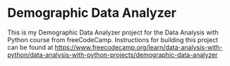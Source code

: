 # Demographic Data Analyzer

This is my Demographic Data Analyzer project for the Data Analysis with Python course from freeCodeCamp. Instructions for building this project can be found at https://www.freecodecamp.org/learn/data-analysis-with-python/data-analysis-with-python-projects/demographic-data-analyzer
